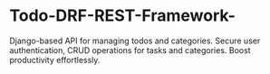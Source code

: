 # Todo-DRF-REST-Framework-
Django-based API for managing todos and categories. Secure user authentication, CRUD operations for tasks and categories. Boost productivity effortlessly.
